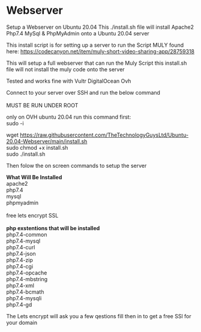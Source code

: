 # Webserver
Setup a Webserver on Ubuntu 20.04
This ./install.sh file will install Apache2 Php7.4 MySql & PhpMyAdmin onto a Ubuntu 20.04 server

This install script is for setting up a server to run the Script MULY found here: https://codecanyon.net/item/muly-short-video-sharing-app/28759318

This will setup a full webserver that can run the Muly Script this install.sh file will not install the muly code onto the server

Tested and works fine with
Vultr
DigitalOcean
Ovh 




Connect to your server over SSH and run the below command<br><br>
MUST BE RUN UNDER ROOT<br>

only on OVH ubuntu 20.04 run this command first: <br>
sudo -i

wget https://raw.githubusercontent.com/TheTechnologyGuysLtd/Ubuntu-20.04-Webserver/main/install.sh<br>
sudo chmod +x install.sh<br>
sudo ./install.sh<br>

Then folow the on screen commands to setup the server

<b>What Will Be Installed</b><br>
apache2<br>
php7.4<br>
mysql<br>
phpmyadmin<br><br>
free lets encrypt SSL<br><br>
<b>php exstentions that will be installed</b><br>
php7.4-common <br>
php7.4-mysql <br>
php7.4-curl <br>
php7.4-json <br>
php7.4-zip <br>
php7.4-cgi <br>
php7.4-opcache <br>
php7.4-mbstring <br>
php7.4-xml <br>
php7.4-bcmath <br>
php7.4-mysqli <br>
php7.4-gd  <br>

The Lets encrypt will ask you a few qestions fill then in to get a free SSl for your domain
